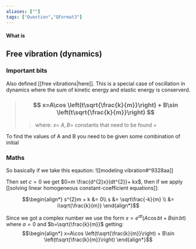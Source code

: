 ```yaml
---
aliases: [""]
tags: ["Question","QFormat3"]
---
```


#### What is
## Free vibration (dynamics)
### Important bits
Also defined [[free vibrations|here]]. This is a special case of oscillation in dynamics where the sum of kinetic energy and elastic energy is conserverd. 

> ### $$ x=A\cos \left(t\sqrt{\frac{k}{m}}\right) + B\sin \left(t\sqrt{\frac{k}{m}}\right) $$ 
>> where:
>> $x=$ 
>> $A,B=$ constants that need to be found
>> $=$

To find the values of A and B you need to be given some combination of initial

### Maths
So basically if we take this eqaution:
![[modeling vibration#^9328aa]]

Then set $c=0$ we get $0=m \frac{d^{2}x}{dt^{2}}+ kx$, then if we apply [[solving linear homogeneous constant-coefficient equations]]:

$$\begin{align*}
s^{2}m + k &= 0\\
s &= \sqrt\frac{-k}{m} \\
&= i\sqrt{\frac{k}{m}}
\end{align*}$$

Since we got a complex number we use the form $x=e^{at} (A\cos bt + B\sin bt)$ where $a=0$ and $b=\sqrt{\frac{k}{m}}$ getting:
$$\begin{align*}
x=A\cos \left(t\sqrt{\frac{k}{m}}\right) + B\sin \left(t\sqrt{\frac{k}{m}}\right)
\end{align*}$$